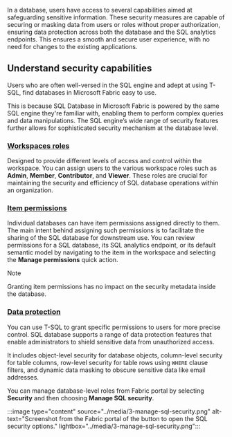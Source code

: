 In a database, users have access to several capabilities aimed at safeguarding sensitive information. These security measures are capable of securing or masking data from users or roles without proper authorization, ensuring data protection across both the database and the SQL analytics endpoints. This ensures a smooth and secure user experience, with no need for changes to the existing applications.

## Understand security capabilities

Users who are often well-versed in the SQL engine and adept at using T-SQL, find databases in Microsoft Fabric easy to use.

This is because SQL Database in Microsoft Fabric is powered by the same SQL engine they're familiar with, enabling them to perform complex queries and data manipulations. The SQL engine’s wide range of security features further allows for sophisticated security mechanism at the database level.

### [**Workspaces roles**](/fabric/data-warehouse/workspace-roles/?azure-portal=true) 

Designed to provide different levels of access and control within the workspace. You can assign users to the various workspace roles such as **Admin**, **Member**, **Contributor**, and **Viewer**. These roles are crucial for maintaining the security and efficiency of SQL database operations within an organization.

### [**Item permissions**](/fabric/database/sql/share-sql-manage-permission?azure-portal=true) 

Individual databases can have item permissions assigned directly to them. The main intent behind assigning such permissions is to facilitate the sharing of the SQL database for downstream use. You can review permissions for a SQL database, its SQL analytics endpoint, or its default semantic model by navigating to the item in the workspace and selecting the **Manage permissions** quick action.

> [!NOTE]
> Granting item permissions has no impact on the security metadata inside the database.

### [**Data protection**](/fabric/database/sql/configure-sql-access-controls?azure-portal=true)  

You can use T-SQL to grant specific permissions to users for more precise control. SQL database supports a range of data protection features that enable administrators to shield sensitive data from unauthorized access. 

It includes object-level security for database objects, column-level security for table columns, row-level security for table rows using `WHERE` clause filters, and dynamic data masking to obscure sensitive data like email addresses.

You can manage database-level roles from Fabric portal by selecting **Security** and then choosing **Manage SQL security**.

:::image type="content" source="../media/3-manage-sql-security.png" alt-text="Screenshot from the Fabric portal of the button to open the SQL security options." lightbox="../media/3-manage-sql-security.png":::